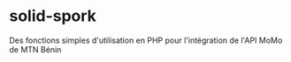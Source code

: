 # solid-spork
Des fonctions simples d'utilisation en PHP pour l'intégration de l'API MoMo de MTN Bénin
